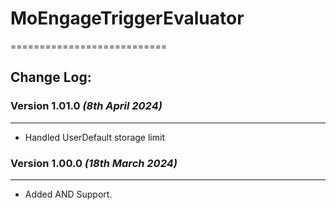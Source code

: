 # MoEngageTriggerEvaluator
===========================

## Change Log:

### Version 1.01.0 *(8th April 2024)*
-------------------------------------------
* Handled UserDefault storage limit

### Version 1.00.0 *(18th March 2024)*
-------------------------------------------
* Added AND Support.
